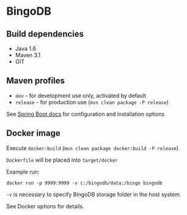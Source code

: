 # BingoDB

## Build dependencies

- Java 1.6
- Maven 3.1
- GIT

## Maven profiles

- `dev` - for development use only, activated by default
- `release` - for production use (`mvn clean package -P release`)

See [Spring Boot docs](http://docs.spring.io/spring-boot/docs/current/reference/htmlsingle/) for configuration and installation options

## Docker image

Execute `docker:build` (`mvn clean package docker:build -P release`)

`Dockerfile` will be placed into `target/docker`

Example run:
 
`docker run -p 9999:9999 -v c:/bingodb/data:/bingo bingodb`

`-v` is necessary to specify BingoDB storage folder in the host system.

See Docker options for details.
